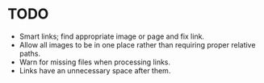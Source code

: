 # TODO

* Smart links; find appropriate image or page and fix link.
* Allow all images to be in one place rather than requiring proper relative
    paths.
* Warn for missing files when processing links.
* Links have an unnecessary space after them.
